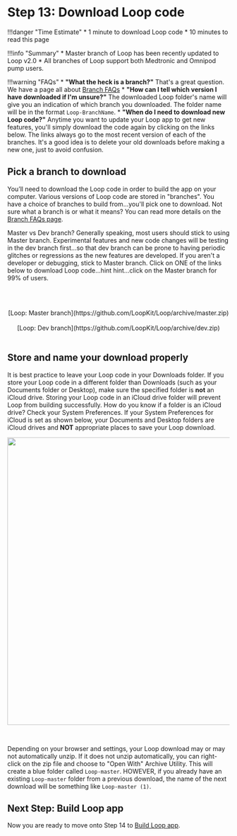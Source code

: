 # Step 13: Download Loop code

!!!danger "Time Estimate"
    * 1 minute to download Loop code
    * 10 minutes to read this page
    
!!!info "Summary"
    * Master branch of Loop has been recently updated to Loop v2.0
    * All branches of Loop support both Medtronic and Omnipod pump users.
    
!!!warning "FAQs"
    * **"What the heck is a branch?"** That's a great question. We have a page all about [Branch FAQs](https://loopkit.github.io/loopdocs/faqs/branch-faqs/)
    * **"How can I tell which version I have downloaded if I'm unsure?"** The downloaded Loop folder's name will give you an indication of which branch you downloaded. The folder name will be in the format `Loop-BranchName`. 
    * **"When do I need to download new Loop code?"** Anytime you want to update your Loop app to get new features, you'll simply download the code again by clicking on the links below. The links always go to the most recent version of each of the branches. It's a good idea is to delete your old downloads before making a new one, just to avoid confusion.

## Pick a branch to download
You’ll need to download the Loop code in order to build the app on your computer. Various versions of Loop code are stored in "branches". You have a choice of branches to build from...you'll pick one to download. Not sure what a branch is or what it means? You can read more details on the [Branch FAQs page](https://loopkit.github.io/loopdocs/faqs/branch-faqs/).

Master vs Dev branch? Generally speaking, most users should stick to using Master branch. Experimental features and new code changes will be testing in the dev branch first...so that dev branch can be prone to having periodic glitches or regressions as the new features are developed. If you aren't a developer or debugging, stick to Master branch.  Click on ONE of the links below to download Loop code...hint hint...click on the Master branch for 99% of users.

</br></br>
<p align="center">
[Loop: Master branch](https://github.com/LoopKit/Loop/archive/master.zip)</br></br>
[Loop: Dev branch](https://github.com/LoopKit/Loop/archive/dev.zip)</br></br>

## Store and name your download properly
It is best practice to leave your Loop code in your Downloads folder. If you store your Loop code in a different folder than Downloads (such as your Documents folder or Desktop), make sure the specified folder is **not** an iCloud drive. Storing your Loop code in an iCloud drive folder will prevent Loop from building successfully.  How do you know if a folder is an iCloud drive? Check your System Preferences. If your System Preferences for iCloud is set as shown below, your Documents and Desktop folders are iCloud drives and **NOT** appropriate places to save your Loop download.
<p align="center">
<img src="../img/icloud-drive.png" width="650">
</p></br>

Depending on your browser and settings, your Loop download may or may not automatically unzip. If it does not unzip automatically, you can right-click on the zip file and choose to "Open With" Archive Utility. This will create a blue folder called `Loop-master`.  HOWEVER, if you already have an existing `Loop-master` folder from a previous download, the name of the next download will be something like `Loop-master (1)`.

## Next Step: Build Loop app

Now you are ready to move onto Step 14 to [Build Loop app](https://loopkit.github.io/loopdocs/build/step14/).
